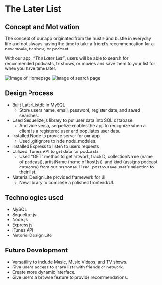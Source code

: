 # The Later List

## Concept and Motivation

The concept of our app originated from the hustle and bustle in everyday life and not always having the time to take a friend’s recommendation for a new movie, tv show, or podcast.

With our app, *“The Later List”*, users will be able to search for recommended podcasts, tv shows, or movies and save them to your list for when you have time later.

![Image of Homepage](https://StanStanley512.github.com/Project2/public/img/sign-up-page-screenshot.JPG)
![Image of search page](https://StanStanley512.github.com/Project2/public/img/search-screenshot.JPG)

## Design Process

- Built LaterListdb in MySQL
  - Store users name, email, password, register date, and saved searches.
- Used Sequelize.js library to put user data into SQL database
  - And vice versa, sequelize enables the app to recognize when a client is a registered user and populates user data.
- Installed Node to provide server for our app
  - Used .gitignore to hide node_modules.
- Installed Express to listen to users requests 
- Utilized iTunes API to get data for podcasts
  - Used “GET” method to get artwork, trackID, collectionName (name of podcast), artistName (name of host(s)), and kind (assigns podcast category) from our response. Used .post to save user’s selection to their list.
- Material Design Lite provided framework for UI
  - New library to complete a polished frontend/UI.


## Technologies used

- MySQL
- Sequelize.js
- Node.js
- Express.js
- iTunes API
- Material Design Lite

## Future Development

- Versatility to include Music, Music Videos, and TV shows.
- Give users access to share lists with friends or network.
- Create more dynamic interface.
- Give users a browse feature to provide recommendations.

